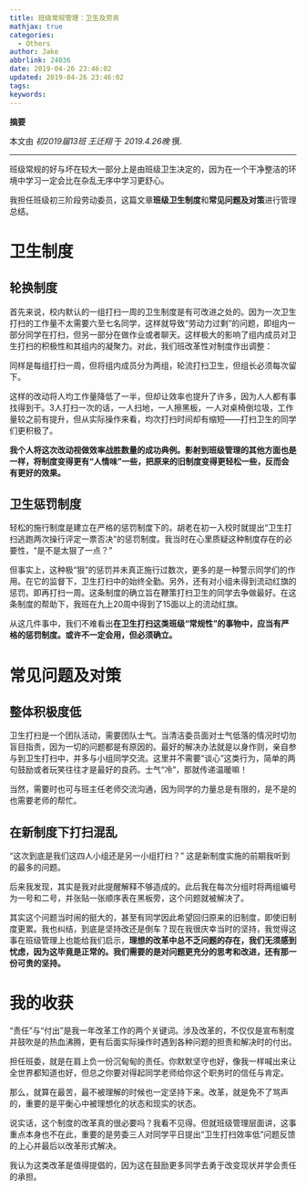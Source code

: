 ```yaml
---
title: 班级常规管理：卫生及劳务
mathjax: true
categories:
  - Others
author: Jake
abbrlink: 24036
date: 2019-04-26 23:46:02
updated: 2019-04-26 23:46:02
tags:
keywords:
---
```


**摘要**

本文由 *初2019届13班 王迁翔* 于 *2019.4.26晚* 撰.

<!--more-->

------

班级常规的好与坏在较大一部分上是由班级卫生决定的，因为在一个干净整洁的环境中学习一定会比在杂乱无序中学习更舒心。

我担任班级初三阶段劳动委员，这篇文章**班级卫生制度**和**常见问题及对策**进行管理总结。

# 卫生制度

## 轮换制度

首先来说，校内默认的一组打扫一周的卫生制度是有可改进之处的。因为一次卫生打扫的工作量不太需要六至七名同学，这样就导致“劳动力过剩”的问题，即组内一部分同学在打扫，但另一部分在做作业或者聊天。这样极大的影响了组内成员对卫生打扫的积极性和其组内的凝聚力。对此，我们班改革性对制度作出调整：

同样是每组打扫一周，但将组内成员分为两组，轮流打扫卫生，但组长必须每次留下。

这样的改动将人均工作量降低了一半，但却让效率也提升了许多，因为人人都有事找得到干。3人打扫一次的话，一人扫地，一人擦黑板，一人对桌椅倒垃圾，工作量较之前有提升，但从实际操作来看，均次打扫时间却有缩短——打扫卫生的同学们更积极了。

**我个人将这次改动视做效率战胜数量的成功典例。影射到班级管理的其他方面也是一样，将制度变得更有“人情味”一些，把原来的旧制度变得更轻松一些，反而会有更好的效果。**

## 卫生惩罚制度

轻松的施行制度是建立在严格的惩罚制度下的。胡老在初一入校时就提出“卫生打扫逃跑两次操行评定一票否决”的惩罚制度。我当时在心里质疑这种制度存在的必要性，“是不是太狠了一点？”

但事实上，这种极“狠”的惩罚并未真正施行过数次，更多的是一种警示同学们的作用。在它的监督下，卫生打扫中的始终全勤。另外，还有对小组未得到流动红旗的惩罚。即再打扫一周。这条制度的确立旨在鞭策打扫卫生的同学去争做最好。在这条制度的帮助下，我班在九上20周中得到了15面以上的流动红旗。

从这几件事中，我们不难看出**在卫生打扫这类班级“常规性”的事物中，应当有严格的惩罚制度。或许不一定会用，但必须确立。**

# 常见问题及对策

## 整体积极度低

卫生打扫是一个团队活动，需要团队士气。当清洁委员面对士气低落的情况时切勿盲目指责，因为一切的问题都是有原因的。最好的解决办法就是以身作则，亲自参与到卫生打扫中，并多与小组同学交流。这里并不需要“谈心”这类行为，简单的两句鼓励或者玩笑往往才是最好的良药。士气“冷”，那就传递温暖嘛！

当然，需要时也可与班主任老师交流沟通，因为同学的力量总是有限的，是不是的也需要老师的帮忙。

## 在新制度下打扫混乱

“这次到底是我们这四人小组还是另一小组打扫？” 这是新制度实施的前期我听到的最多的问题。

后来我发现，其实是我对此提醒解释不够造成的。此后我在每次分组时将两组编号为一号和二号，并张贴一张顺序表在黑板旁，这个问题就被解决了。

其实这个问题当时闹的挺大的，甚至有同学因此希望回归原来的旧制度，即使旧制度更累。我也纠结，到底是坚持改还是倒车？现在我很庆幸当时的坚持，我觉得这事在班级管理上也能给我们启示，**理想的改革中总不乏问题的存在，我们无须感到忧虑，因为这毕竟是正常的。我们需要的是对问题更充分的思考和改进，还有那一份可贵的坚持。**

# 我的收获

“责任”与“付出”是我一年改革工作的两个关键词。涉及改革的，不仅仅是宣布制度并鼓吹是的热血沸腾，更有后面实际操作时遇到各种问题的担责和解决时的付出。

担任班委，就是在肩上负一份沉甸甸的责任。你默默坚守也好，像我一样喊出来让全世界都知道也好，但总之你要对得起同学老师给你这个职务时的信任与肯定。

那么，就算在最苦，最不被理解的时候也一定坚持下来。改革，就是免不了骂声的，重要的是平衡心中被理想化的状态和现实的状态。

说实话，这个制度的改革真的很必要吗？我看不见得。但就班级管理层面讲，这事重点本身也不在此，重要的是劳委三人对同学平日提出“卫生打扫效率低”问题反馈的上心并最后以改革形式解决。

我认为这类改革是值得提倡的，因为这在鼓励更多同学去勇于改变现状并学会责任的承担。
